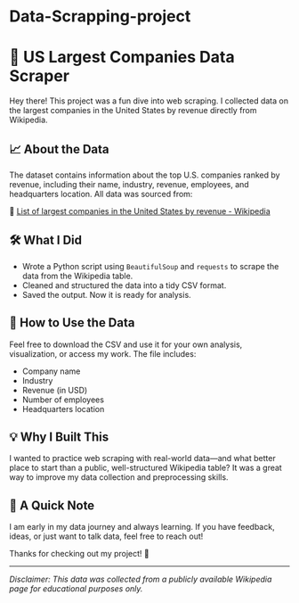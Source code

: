 # Data-Scrapping-project
# 🏢 US Largest Companies Data Scraper

Hey there! This project was a fun dive into web scraping. I collected data on the largest companies in the United States by revenue directly from Wikipedia.

## 📈 About the Data

The dataset contains information about the top U.S. companies ranked by revenue, including their name, industry, revenue, employees, and headquarters location. All data was sourced from:

🔗 [List of largest companies in the United States by revenue - Wikipedia](https://en.wikipedia.org/wiki/List_of_largest_companies_in_the_United_States_by_revenue)

## 🛠️ What I Did

- Wrote a Python script using `BeautifulSoup` and `requests` to scrape the data from the Wikipedia table.
- Cleaned and structured the data into a tidy CSV format.
- Saved the output. Now it is ready for analysis.

## 🚀 How to Use the Data

Feel free to download the CSV and use it for your own analysis, visualization, or access my work. The file includes:

- Company name
- Industry
- Revenue (in USD)
- Number of employees
- Headquarters location

## 💡 Why I Built This

I wanted to practice web scraping with real-world data—and what better place to start than a public, well-structured Wikipedia table? It was a great way to improve my data collection and preprocessing skills.

## 👋 A Quick Note

I am early in my data journey and always learning. If you have feedback, ideas, or just want to talk data, feel free to reach out!

Thanks for checking out my project! 🙂

---

*Disclaimer: This data was collected from a publicly available Wikipedia page for educational purposes only.*
